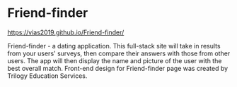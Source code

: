 # Friend-finder
https://vias2019.github.io/Friend-finder/ 

Friend-finder - a dating application. This full-stack site will take in results from your users' surveys, then compare their answers with those from other users. The app will then display the name and picture of the user with the best overall match.
Front-end design for Friend-finder page was created by Trilogy Education Services. 
